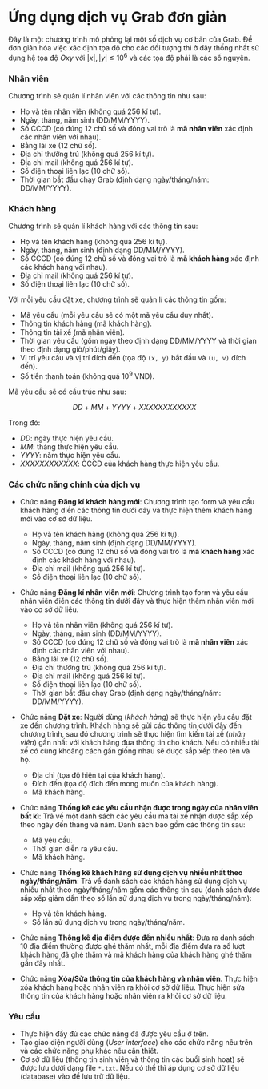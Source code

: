 
# Ứng dụng dịch vụ Grab đơn giản

Đây là một chương trình mô phỏng lại một số dịch vụ cơ bản của Grab. Để đơn giản hóa việc xác định tọa độ cho các đối tượng thì ở đây thống nhất sử dụng hệ tọa độ $Oxy$ với $|x|, |y| \le 10^6$ và các tọa độ phải là các số nguyên.

### Nhân viên

Chương trình sẽ quản lí nhân viên với các thông tin như sau:

- Họ và tên nhân viên (không quá $256$ kí tự).
- Ngày, tháng, năm sinh (DD/MM/YYYY).
- Số CCCD (có đúng $12$ chữ số và đóng vai trò là **mã nhân viên** xác định các nhân viên với nhau).
- Bằng lái xe ($12$ chữ số).
- Địa chỉ thường trú (không quá $256$ kí tự).
- Địa chỉ mail (không quá $256$ kí tự).
- Số điện thoại liên lạc ($10$ chữ số).
- Thời gian bắt đầu chạy Grab (định dạng ngày/tháng/năm: DD/MM/YYYY).

### Khách hàng

Chương trình sẽ quản lí khách hàng với các thông tin sau:

- Họ và tên khách hàng (không quá $256$ kí tự).
- Ngày, tháng, năm sinh (định dạng DD/MM/YYYY).
- Số CCCD (có đúng $12$ chữ số và đóng vai trò là **mã khách hàng** xác định các khách hàng với nhau).
- Địa chỉ mail (không quá $256$ kí tự).
- Số điện thoại liên lạc ($10$ chữ số).

Với mỗi yêu cầu đặt xe, chương trình sẽ quản lí các thông tin gồm:

- Mã yêu cầu (mỗi yêu cầu sẽ có một mã yêu cầu duy nhất).
- Thông tin khách hàng (mã khách hàng).
- Thông tin tài xế (mã nhân viên).
- Thời gian yêu cầu (gồm ngày theo định dạng DD/MM/YYYY và thời gian theo định dạng giờ/phút/giây).
- Vị trí yêu cầu và vị trí đích đến (tọa độ `(x, y)` bắt đầu và `(u, v)` đích đến).
- Số tiền thanh toán (không quá $10^9$ VND).

Mã yêu cầu sẽ có cấu trúc như sau:

$$DD + MM + YYYY + XXXXXXXXXXXX$$

Trong đó:

- $DD$: ngày thực hiện yêu cầu.
- $MM$: tháng thực hiện yêu cầu.
- $YYYY$: năm thực hiện yêu cầu.
- $XXXXXXXXXXXX$: CCCD của khách hàng thực hiện yêu cầu.

### Các chức năng chính của dịch vụ

- Chức năng **Đăng kí khách hàng mới**: Chương trình tạo form và yêu cầu khách hàng điền các thông tin dưới đây và thực hiện thêm khách hàng mới vào cơ sở dữ liệu.

    - Họ và tên khách hàng (không quá $256$ kí tự).
    - Ngày, tháng, năm sinh (định dạng DD/MM/YYYY).
    - Số CCCD (có đúng $12$ chữ số và đóng vai trò là **mã khách hàng** xác định các khách hàng với nhau).
    - Địa chỉ mail (không quá $256$ kí tự).
    - Số điện thoại liên lạc ($10$ chữ số).

- Chức năng **Đăng kí nhân viên mới**: Chương trình tạo form và yêu cầu nhân viên điền các thông tin dưới đây và thực hiện thêm nhân viên mới vào cơ sở dữ liệu.

    - Họ và tên nhân viên (không quá $256$ kí tự).
    - Ngày, tháng, năm sinh (DD/MM/YYYY).
    - Số CCCD (có đúng $12$ chữ số và đóng vai trò là **mã nhân viên** xác định các nhân viên với nhau).
    - Bằng lái xe ($12$ chữ số).
    - Địa chỉ thường trú (không quá $256$ kí tự).
    - Địa chỉ mail (không quá $256$ kí tự).
    - Số điện thoại liên lạc ($10$ chữ số).
    - Thời gian bắt đầu chạy Grab (định dạng ngày/tháng/năm: DD/MM/YYYY).

- Chức năng **Đặt xe**: Người dùng (*khách hàng*) sẽ thực hiện yêu cầu đặt xe đến chương trình. Khách hàng sẽ gửi các thông tin dưới đây đến chương trình, sau đó chương trình sẽ thực hiện tìm kiếm tài xế (*nhân viên*) gần nhất với khách hàng đưa thông tin cho khách. Nếu có nhiều tài xế có cùng khoảng cách gần giống nhau sẽ được sắp xếp theo tên và họ.

    - Địa chỉ (tọa độ hiện tại của khách hàng).
    - Đích đến (tọa độ đích đến mong muốn của khách hàng).
    - Mã khách hàng.

- Chức năng **Thống kê các yêu cầu nhận được trong ngày của nhân viên bất kì**: Trả về một danh sách các yêu cầu mà tài xế nhận được sắp xếp theo ngày đến tháng và năm. Danh sách bao gồm các thông tin sau:

    - Mã yêu cầu.
    - Thời gian diễn ra yêu cầu.
    - Mã khách hàng.

- Chức năng **Thống kê khách hàng sử dụng dịch vụ nhiều nhất theo ngày/tháng/năm**: Trả về danh sách các khách hàng sử dụng dịch vụ nhiều nhất theo ngày/tháng/năm gồm các thông tin sau (danh sách được sắp xếp giảm dần theo số lần sử dụng dịch vụ trong ngày/tháng/năm):

    - Họ và tên khách hàng.
    - Số lần sử dụng dịch vụ trong ngày/tháng/năm.

- Chức năng **Thông kê địa điểm được đến nhiều nhất**: Đưa ra danh sách $10$ địa điểm thường được ghé thăm nhất, mỗi địa điểm đưa ra số lượt khách hàng đã ghé thăm và mã khách hàng của khách hàng ghé thăm gần đây nhất.

- Chức năng **Xóa/Sửa thông tin của khách hàng và nhân viên**. Thực hiện xóa khách hàng hoặc nhân viên ra khỏi cơ sở dữ liệu. Thực hiện sửa thông tin của khách hàng hoặc nhân viên ra khỏi cơ sở dữ liệu.

### Yêu cầu

- Thực hiện đầy đủ các chức năng đã được yêu cầu ở trên.
- Tạo giao diện người dùng (*User interface*) cho các chức năng nêu trên và các chức năng phụ khác nếu cần thiết.
- Cơ sở dữ liệu (thông tin sinh viên và thông tin các buổi sinh hoạt) sẽ được lưu dưới dạng file `*.txt`. Nếu có thể thì áp dụng cơ sở dữ liệu (database) vào để lưu trữ dữ liệu.
